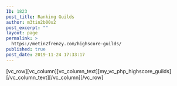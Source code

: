 ```yaml
---
ID: 1823
post_title: Ranking Guilds
author: m3tin2b00s2
post_excerpt: ""
layout: page
permalink: >
  https://metin2frenzy.com/highscore-guilds/
published: true
post_date: 2019-11-24 17:33:17
---
```

[vc_row][vc_column][vc_column_text][my_vc_php_highscore_guilds][/vc_column_text][/vc_column][/vc_row]